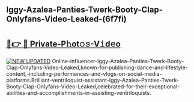 ## Iggy-Azalea-Panties-Twerk-Booty-Clap-Onlyfans-Video-Leaked-(6f7fi)


# <h2><a href="https://mediaupload.pro?-19M">🔗👉 🔴 Private-P𝚑ot𝚘𝚜-V𝚒d𝚎o</a></h2>

[![NEW UPDATED](https://i.imgur.com/0qMVB7G.gif)](https://mediaupload.pro?-19M)
Online-influencer-Iggy-Azalea-Panties-Twerk-Booty-Clap-Onlyfans-Video-Leaked,known-for-publishing-dance-and-lifestyle-content,-including-performances-and-vlogs-on-social-media-platforms.Brilliant-ventriloquist-assistant-Iggy-Azalea-Panties-Twerk-Booty-Clap-Onlyfans-Video-Leaked,celebrated-for-their-exceptional-abilities-and-accomplishments-in-assisting-ventriloquists.  